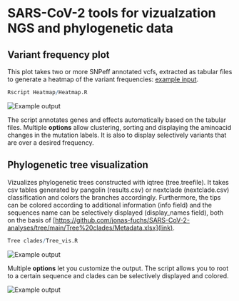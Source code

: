 # SARS-CoV-2 tools for vizualzation NGS and phylogenetic data

## Variant frequency plot

This plot takes two or more SNPeff annotated vcfs, extracted as tabular files to generate a heatmap of the variant frequencies: [example input](https://github.com/jonas-fuchs/SARS-CoV-2-analyses/tree/main/Heatmap/example.tabular). 

```R
Rscript Heatmap/Heatmap.R
```

![Example output](https://github.com/jonas-fuchs/SARS-CoV-2-analyses/tree/main/Heatmap/Heatmap.png)

The script annotates genes and effects automatically based on the tabular files. Multiple **options** allow clustering, sorting and displaying the aminoacid changes in the mutation labels. It is also to display selectively variants that are over a desired frequency.

## Phylogenetic tree visualization

Vizualizes phylogenetic trees constructed with iqtree (tree.treefile). It takes csv tables generated by pangolin (results.csv) or nextclade (nextclade.csv) classification and colors the branches accordingly. Furthermore, the tips can be colored according to additional information (info field) and the sequences name can be selectively displayed (display_names field), both on the basis of [https://github.com/jonas-fuchs/SARS-CoV-2-analyses/tree/main/Tree%20clades/Metadata.xlsx](link).

```R
Tree clades/Tree_vis.R
```

![Example output](https://github.com/jonas-fuchs/SARS-CoV-2-analyses/tree/main/Tree%20clades/Phylogenetic_tree_1.png)

Multiple **options** let you customize the output. The script allows you to root to a certain sequence and clades can be selectively displayed and colored.

![Example output](https://github.com/jonas-fuchs/SARS-CoV-2-analyses/tree/main/Tree%20clades/Phylogenetic_tree_2.png)
